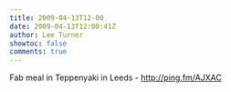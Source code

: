 ```yaml
---
title: 2009-04-13T12-00
date: 2009-04-13T12:00:41Z
author: Lee Turner
showtoc: false
comments: true
---
```


Fab meal in Teppenyaki in Leeds - http://ping.fm/AJXAC

